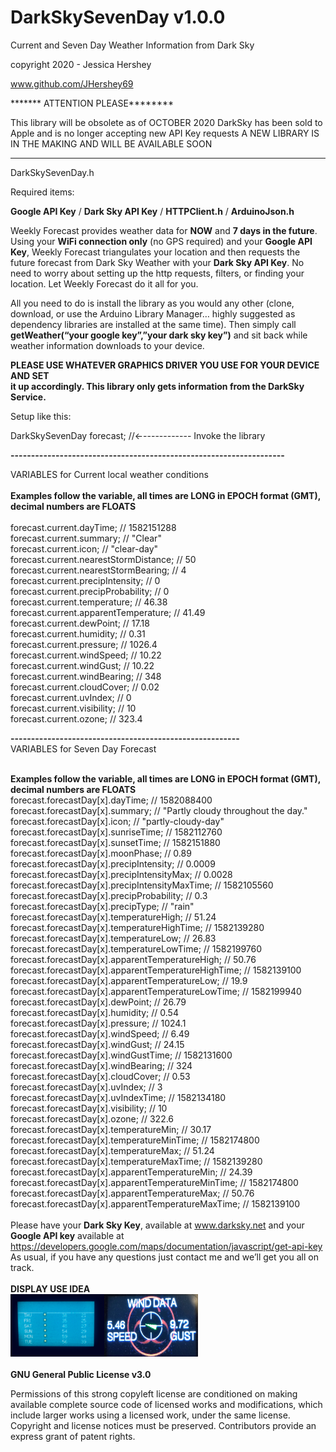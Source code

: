 # DarkSkySevenDay v1.0.0

Current and Seven Day Weather Information from Dark Sky

copyright 2020 - Jessica Hershey

www.github.com/JHershey69



******* ATTENTION PLEASE********

This library will be obsolete as of OCTOBER 2020
DarkSky has been sold to Apple and is no longer accepting new API Key requests
A NEW LIBRARY IS IN THE MAKING AND WILL BE AVAILABLE SOON

********************************




DarkSkySevenDay.h

Required items:

**Google API Key** / 
**Dark Sky API Key** / 
**HTTPClient.h** / 
**ArduinoJson.h**

Weekly Forecast provides weather data for **NOW** and **7 days in the future**. Using your **WiFi connection only** (no GPS required) and your **Google API Key**, Weekly Forecast triangulates your location and then requests the future forecast from Dark Sky Weather with your **Dark Sky API Key**. No need to worry about setting up the http requests, filters, or finding your location. Let Weekly Forecast do it all for you.

All you need to do is install the library as you would any other (clone, download, or use the Arduino Library Manager… highly suggested as dependency libraries are installed at the same time). Then simply call **getWeather(“your google key”,”your dark sky key”)** and sit back while weather information downloads to your device.

<b>PLEASE USE WHATEVER GRAPHICS DRIVER YOU USE FOR YOUR DEVICE AND SET<br>
  it up accordingly. This library only gets information from the DarkSky Service.</b><BR>

Setup like this:

DarkSkySevenDay forecast; //←------------ Invoke the library 


**-------------------------------------------------------------------**

VARIABLES for Current local weather conditions<BR><BR>
**Examples follow the variable, all times are LONG in EPOCH format (GMT), decimal numbers are FLOATS**
<BR><BR>
forecast.current.dayTime; // 1582151288 <BR>
forecast.current.summary; // "Clear"<BR>
forecast.current.icon; // "clear-day"<BR>
forecast.current.nearestStormDistance; // 50<BR>
forecast.current.nearestStormBearing; // 4<BR>
forecast.current.precipIntensity; // 0<BR>
forecast.current.precipProbability; // 0<BR>
forecast.current.temperature; // 46.38<BR>
forecast.current.apparentTemperature; // 41.49<BR>
forecast.current.dewPoint; // 17.18<BR>
forecast.current.humidity; // 0.31<BR>
forecast.current.pressure; // 1026.4<BR>
forecast.current.windSpeed; // 10.22<BR>
forecast.current.windGust; // 10.22<BR>
forecast.current.windBearing; // 348<BR>
forecast.current.cloudCover; // 0.02<BR>
forecast.current.uvIndex; // 0<BR>
forecast.current.visibility; // 10<BR>
forecast.current.ozone; // 323.4<BR>

**--------------------------------------------------------**
<BR>
VARIABLES for Seven Day Forecast<BR><BR>

**Examples follow the variable, all times are LONG in EPOCH format (GMT), decimal numbers are FLOATS**<BR>
forecast.forecastDay[x].dayTime; // 1582088400<BR>
forecast.forecastDay[x].summary; // "Partly cloudy throughout the day."<BR>
forecast.forecastDay[x].icon; // "partly-cloudy-day"<BR>
forecast.forecastDay[x].sunriseTime; // 1582112760<BR>
forecast.forecastDay[x].sunsetTime; // 1582151880<BR>
forecast.forecastDay[x].moonPhase; // 0.89<BR>
forecast.forecastDay[x].precipIntensity; // 0.0009<BR>
forecast.forecastDay[x].precipIntensityMax; // 0.0028<BR>
forecast.forecastDay[x].precipIntensityMaxTime; // 1582105560<BR>
forecast.forecastDay[x].precipProbability; // 0.3<BR>
forecast.forecastDay[x].precipType; // "rain"<BR>
forecast.forecastDay[x].temperatureHigh; // 51.24<BR>
forecast.forecastDay[x].temperatureHighTime; // 1582139280<BR>
forecast.forecastDay[x].temperatureLow; // 26.83<BR>
forecast.forecastDay[x].temperatureLowTime; // 1582199760<BR>
forecast.forecastDay[x].apparentTemperatureHigh; // 50.76<BR>
forecast.forecastDay[x].apparentTemperatureHighTime; // 1582139100<BR>
forecast.forecastDay[x].apparentTemperatureLow; // 19.9<BR>
forecast.forecastDay[x].apparentTemperatureLowTime; // 1582199940<BR>
forecast.forecastDay[x].dewPoint; // 26.79<BR>
forecast.forecastDay[x].humidity; // 0.54<BR>
forecast.forecastDay[x].pressure; // 1024.1<BR>
forecast.forecastDay[x].windSpeed; // 6.49<BR>
forecast.forecastDay[x].windGust; // 24.15<BR>
forecast.forecastDay[x].windGustTime; // 1582131600<BR>
forecast.forecastDay[x].windBearing; // 324<BR>
forecast.forecastDay[x].cloudCover; // 0.53<BR>
forecast.forecastDay[x].uvIndex; // 3<BR>
forecast.forecastDay[x].uvIndexTime; // 1582134180<BR>
forecast.forecastDay[x].visibility; // 10<BR>
forecast.forecastDay[x].ozone; // 322.6<BR>
forecast.forecastDay[x].temperatureMin; // 30.17<BR>
forecast.forecastDay[x].temperatureMinTime; // 1582174800<BR>
forecast.forecastDay[x].temperatureMax; // 51.24<BR>
forecast.forecastDay[x].temperatureMaxTime; // 1582139280<BR>
forecast.forecastDay[x].apparentTemperatureMin; // 24.39<BR>
forecast.forecastDay[x].apparentTemperatureMinTime; // 1582174800<BR>
forecast.forecastDay[x].apparentTemperatureMax; // 50.76<BR>
forecast.forecastDay[x].apparentTemperatureMaxTime; // 1582139100<BR>
<BR>
Please have your **Dark Sky Key**, available at www.darksky.net and your **Google API key** available at https://developers.google.com/maps/documentation/javascript/get-api-key
<BR>
As usual, if you have any questions just contact me and we’ll get you all on track.
<BR><BR>
**DISPLAY USE IDEA**
<BR>
<img src = "images/IMG_3928.jpg" height="100" width="150" ><img src = "images/IMG_3934.jpg" height="100" width="150" >
<BR><BR>
**GNU General Public License v3.0**

Permissions of this strong copyleft license are conditioned on making available complete source code of licensed works and modifications, which include larger works using a licensed work, under the same license. Copyright and license notices must be preserved. Contributors provide an express grant of patent rights.
